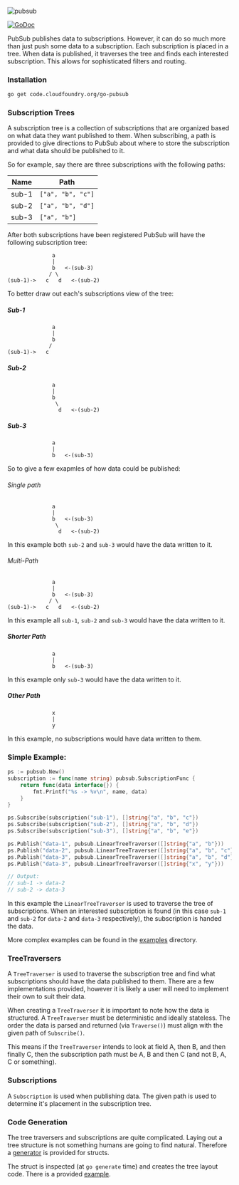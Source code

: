 
![pubsub][pubsub-logo]

[![GoDoc][go-doc-badge]][go-doc]

PubSub publishes data to subscriptions. However, it can do so much more than
just push some data to a subscription.  Each subscription is placed in a tree.
When data is published, it traverses the tree and finds each interested
subscription. This allows for sophisticated filters and routing.

### Installation

```bash
go get code.cloudfoundry.org/go-pubsub
```

### Subscription Trees

A subscription tree is a collection of subscriptions that are organized based
on what data they want published to     them. When subscribing, a path is
provided to give directions to PubSub about where to store the subscription
and what data should be published to it.

So for example, say there are three subscriptions with the following paths:

| Name  | Path              |
|-------|-------------------|
| sub-1 | `["a", "b", "c"]` |
| sub-2 | `["a", "b", "d"]` |
| sub-3 | `["a", "b"]`      |

After both subscriptions have been registered PubSub will have the following
subscription tree:
```
              a
              |
              b   <-(sub-3)
             / \
(sub-1)->   c   d   <-(sub-2)
```

To better draw out each's subscriptions view of the tree:

##### Sub-1

```
              a
              |
              b
             /
(sub-1)->   c
```

##### Sub-2

```
              a
              |
              b
               \
                d   <-(sub-2)
```

##### Sub-3

```
              a
              |
              b   <-(sub-3)
```

So to give a few exapmles of how data could be published:

###### Single path

```
              a
              |
              b   <-(sub-3)
               \
                d   <-(sub-2)
```

In this example both `sub-2` and `sub-3` would have the data written to it.

###### Multi-Path

```
              a
              |
              b   <-(sub-3)
             / \
(sub-1)->   c   d   <-(sub-2)
```

In this example all `sub-1`, `sub-2` and `sub-3` would have the data written
to it.

##### Shorter Path

```
              a
              |
              b   <-(sub-3)
```

In this example only `sub-3` would have the data written to it.

##### Other Path

```
              x
              |
              y
```

In this example, no subscriptions would have data written to them.

### Simple Example:

```go
ps := pubsub.New()
subscription := func(name string) pubsub.SubscriptionFunc {
	return func(data interface{}) {
		fmt.Printf("%s -> %v\n", name, data)
	}
}

ps.Subscribe(subscription("sub-1"), []string{"a", "b", "c"})
ps.Subscribe(subscription("sub-2"), []string{"a", "b", "d"})
ps.Subscribe(subscription("sub-3"), []string{"a", "b", "e"})

ps.Publish("data-1", pubsub.LinearTreeTraverser([]string{"a", "b"}))
ps.Publish("data-2", pubsub.LinearTreeTraverser([]string{"a", "b", "c"}))
ps.Publish("data-3", pubsub.LinearTreeTraverser([]string{"a", "b", "d"}))
ps.Publish("data-3", pubsub.LinearTreeTraverser([]string{"x", "y"}))

// Output:
// sub-1 -> data-2
// sub-2 -> data-3
```

In this example the `LinearTreeTraverser` is used to traverse the tree of
subscriptions. When an interested subscription is found (in this case `sub-1`
and `sub-2` for `data-2` and `data-3` respectively), the subscription is
handed the data.

More complex examples can be found in the
[examples](https://code.cloudfoundry.org/go-pubsub/tree/master/examples)
directory.

### TreeTraversers

A `TreeTraverser` is used to traverse the subscription tree and find what
subscriptions should have the data published to them. There are a few
implementations provided, however it is likely a user will need to implement
their own to suit their data.

When creating a `TreeTraverser` it is important to note how the data is
structured. A `TreeTraverser` must be deterministic and ideally stateless. The
order the data is parsed and returned (via `Traverse()`) must align with the
given path of `Subscribe()`.

This means if the `TreeTraverser` intends to look at field A, then B, and then
finally C, then the subscription path must be A, B and then C (and not B, A, C
or something).

### Subscriptions

A `Subscription` is used when publishing data. The given path is used to
determine it's placement in the subscription tree.

### Code Generation

The tree traversers and subscriptions are quite complicated. Laying out a tree
structure is not something humans are going to find natural. Therefore a
[generator](https://github.com/cloudfoundry-incubator/go-pubsub/tree/master/pubsub-gen)
is provided for structs.

The struct is inspected (at `go generate` time) and creates the tree layout
code. There is a provided
[example](https://github.com/cloudfoundry-incubator/go-pubsub/tree/master/examples/structs).

[pubsub-logo]:  https://raw.githubusercontent.com/cloudfoundry/go-pubsub/gh-pages/pubsub-logo.png
[go-doc-badge]: https://godoc.org/code.cloudfoundry.org/go-pubsub?status.svg
[go-doc]:       https://godoc.org/code.cloudfoundry.org/go-pubsub
